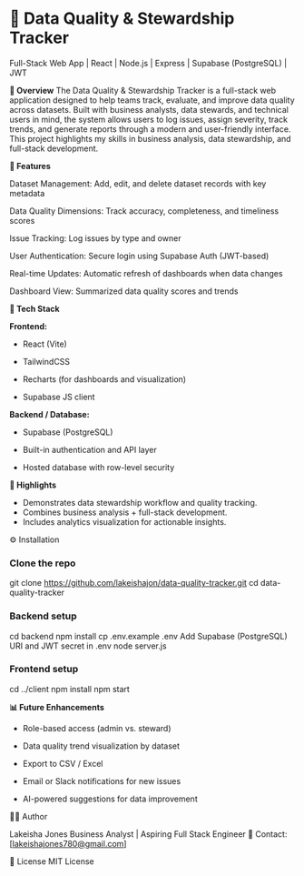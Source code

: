 # 🧮 Data Quality & Stewardship Tracker
Full-Stack Web App | React | Node.js | Express | Supabase (PostgreSQL) | JWT

**📌 Overview**
The Data Quality & Stewardship Tracker is a full-stack web application designed to help teams track, evaluate, and improve data quality across datasets. Built with business analysts, data stewards, and technical users in mind, the system allows users to log issues, assign severity, track trends, and generate reports through a modern and user-friendly interface. This project highlights my skills in business analysis, data stewardship, and full-stack development.

**🎯  Features**

Dataset Management: Add, edit, and delete dataset records with key metadata

Data Quality Dimensions: Track accuracy, completeness, and timeliness scores

Issue Tracking: Log issues by type and owner

User Authentication: Secure login using Supabase Auth (JWT-based)

Real-time Updates: Automatic refresh of dashboards when data changes

Dashboard View: Summarized data quality scores and trends

**🧰 Tech Stack**

**Frontend:**

* React (Vite)

* TailwindCSS

* Recharts (for dashboards and visualization)

* Supabase JS client

**Backend / Database:**

* Supabase (PostgreSQL)

* Built-in authentication and API layer

* Hosted database with row-level security

**🌟 Highlights**
*	Demonstrates data stewardship workflow and quality tracking.
*	Combines business analysis + full-stack development.
*	Includes analytics visualization for actionable insights.

⚙️ Installation
### Clone the repo
git clone https://github.com/lakeishajon/data-quality-tracker.git
cd data-quality-tracker

### Backend setup
cd backend
npm install
cp .env.example .env
Add Supabase (PostgreSQL) URI and JWT secret in .env
node server.js
### Frontend setup
cd ../client
npm install
npm start


**📊 Future Enhancements**

* Role-based access (admin vs. steward)

* Data quality trend visualization by dataset

* Export to CSV / Excel

* Email or Slack notifications for new issues

* AI-powered suggestions for data improvement

👩‍💼 Author

Lakeisha Jones
Business Analyst | Aspiring Full Stack Engineer
📧 Contact: [lakeishajones780@gmail.com]

📝 License
MIT License
